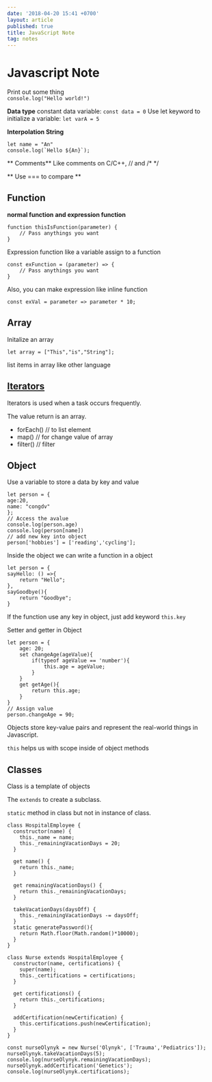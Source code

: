 ```yaml
---
date: '2018-04-20 15:41 +0700'
layout: article
published: true
title: JavaScript Note
tag: notes
---
```

# Javascript Note

Print out some thing	
``` console.log("Hello world!") ```

**Data type**
constant data variable:
``` const data = 0 ```
Use let keyword to initialize a variable:
``` let varA = 5 ```

**Interpolation String**
```
let name = "An"
console.log(`Hello ${An}`);
```

** Comments**
Like comments on C/C++, 
// and /* */

** Use === to compare **

## Function
**normal function and expression function**
``` 
function thisIsFunction(parameter) {
	// Pass anythings you want
}
```
Expression function like a variable assign to a function
```
const exFunction = (parameter) => {
	// Pass anythings you want
}
```
Also, you can make expression like inline function
```
const exVal = parameter => parameter * 10;
```

## Array
Initalize an array

```
let array = ["This","is","String"];
```
list items in array like other language

## [Iterators](https://developer.mozilla.org/en-US/docs/Web/JavaScript/Reference/Global_Objects/Array#Iteration_methods)
Iterators is used when a task occurs frequently.

The value return is an array.
- forEach() // to list element
- map() // for change value of array
- filter() // filter

## Object

Use a variable to store a data by key and value
```
let person = {
age:20,
name: "congdv"
};
// Access the avalue
console.log(person.age)
console.log(person[name])
// add new key into object
person['hobbies'] = ['reading','cycling'];
```
Inside the object we can write a function in a object
```
let person = {
sayHello: () =>{
	return "Hello";
},
sayGoodbye(){
	return "Goodbye";
}
```
If the function use any key in object, just add keyword `this.key`

Setter and getter in Object
```
let person = {
	age: 20;
    set changeAge(ageValue){
    	if(typeof ageValue == 'number'){
        	this.age = ageValue;
        }
    }
    get getAge(){
    	return this.age;
    }
}
// Assign value
person.changeAge = 90;
```
Objects store key-value pairs and represent the real-world things in Javascript.

`this` helps us with scope inside of object methods

## Classes
Class is a template of objects

The `extends` to create a subclass.

`static` method in class but not in instance of class.
```
class HospitalEmployee {
  constructor(name) {
    this._name = name;
    this._remainingVacationDays = 20;
  }
  
  get name() {
    return this._name;
  }
  
  get remainingVacationDays() {
    return this._remainingVacationDays;
  }
  
  takeVacationDays(daysOff) {
    this._remainingVacationDays -= daysOff;
  }
  static generatePassword(){
    return Math.floor(Math.random()*10000);
  }
}

class Nurse extends HospitalEmployee {
  constructor(name, certifications) {
    super(name);
    this._certifications = certifications;
  } 
  
  get certifications() {
    return this._certifications;
  }
  
  addCertification(newCertification) {
    this.certifications.push(newCertification);
  }
}

const nurseOlynyk = new Nurse('Olynyk', ['Trauma','Pediatrics']);
nurseOlynyk.takeVacationDays(5);
console.log(nurseOlynyk.remainingVacationDays);
nurseOlynyk.addCertification('Genetics');
console.log(nurseOlynyk.certifications);
```
